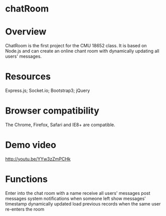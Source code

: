 chatRoom 
=============

Overview
======
ChatRoom is the first project for the CMU 18652 class. It is based on Node.js and can create an online chant room with dynamically updating all users' messages. 

Resources
======
Express.js; Socket.io; Bootstrap3; jQuery

Browser compatibility 
======
The Chrome, Firefox, Safari and IE8+ are compatible.

Demo video
======
http://youtu.be/YYw3zZmPCHk

Functions
======
Enter into the chat room with a name
receive all users' messages
post messages
system notifications when someone left
show messages' timestamp
dynamically updated
load previous records when the same user re-enters the room